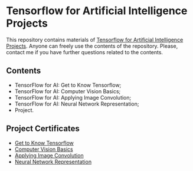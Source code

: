 # Tensorflow for Artificial Intelligence Projects

This repository contains materials of [Tensorflow for Artificial Intelligence Projects](https://www.coursera.org/learn/tensorflow-for-ai-get-to-know-tensorflow/home/welcome). Anyone can freely use the contents of the repository. Please, contact me if you have further questions related to the contents.

## Contents

- TensorFlow for AI: Get to Know Tensorflow;
- TensorFlow for AI: Computer Vision Basics;
- TensorFlow for AI: Applying Image Convolution;
- TensorFlow for AI: Neural Network Representation;
- Project.
  
## Project Certificates

- [Get to Know Tensorflow](https://www.coursera.org/account/accomplishments/certificate/PS34K6GXUFVE)
- [Computer Vision Basics](https://www.coursera.org/account/accomplishments/certificate/AXPCSHE8V8J8)
- [Applying Image Convolution](https://www.coursera.org/account/accomplishments/certificate/VCGURP2JQAJ2)
- [Neural Network Representation](https://www.coursera.org/account/accomplishments/certificate/CELSKJ99QJRW)
